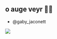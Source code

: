 ## o auge veyr 🍰🍒
  
- @gaby_jaconett

![](https://media1.tenor.com/m/PaeNlvIMQosAAAAC/stolas-kid.gif)
